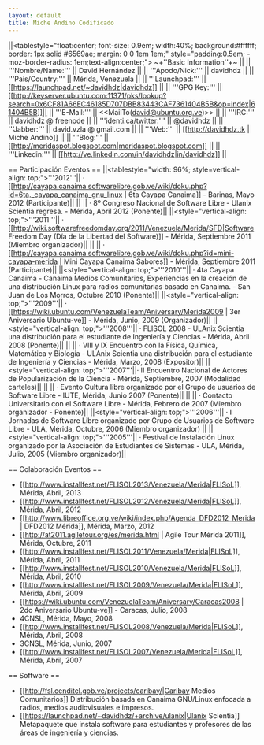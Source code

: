 ```yaml
---
layout: default
title: Miche Andino Codificado
---
```


||<tablestyle="float:center; font-size: 0.9em; width:40%; background:#ffffff; border: 1px solid #6569ae; margin: 0 0 1em 1em;" style="padding:0.5em; -moz-border-radius: 1em;text-align:center;"> ~+''Basic Information''+~ ||
|| '''Nombre/Name:''' || David Hernández ||
|| '''Apodo/Nick:''' || davidhdz ||
|| '''Pais/Country:'''    || Mérida, Venezuela ||
|| '''Launchpad:'''   || [[https://launchpad.net/~davidhdz|davidhdz]] ||
|| '''GPG Key:''' || [[http://keyserver.ubuntu.com:11371/pks/lookup?search=0x6CF81A66EC46185D707DBB83443CAF7361404B5B&op=index|61404B5B]]||
|| '''E-Mail:'''      || <<MailTo(david@ubuntu.org.ve)>> ||
|| '''IRC:''' || davidhdz @ freenode ||
|| '''identi.ca/twitter:''' || @davidhdz ||
|| '''Jabber:''' || david.vzla @ gmail.com ||
|| '''Web:''' || [[http://davidhdz.tk | Miche Andino]] ||
|| '''Blog:'''        || [[http://meridaspot.blogspot.com|meridaspot.blogspot.com]] ||
|| '''Linkedin:''' || [[http://ve.linkedin.com/in/davidhdz|in/davidhdz]] ||

== Participación Eventos ==
||<tablestyle="width: 96%; style=vertical-align: top;">'''2012'''|| · [[http://cayapa.canaima.softwarelibre.gob.ve/wiki/doku.php?id=6ta._cayapa_canaima_gnu_linux | 6ta Cayapa Canaima]] - Barinas, Mayo 2012 (Participante)||
|| || · 8º Congreso Nacional de Software Libre - Ulanix Scientia regresa. - Mérida, Abril 2012 (Ponente)||
||<style="vertical-align: top;">'''2011'''|| · [[http://wiki.softwarefreedomday.org/2011/Venezuela/Merida/SFD|Software Freedom Day (Día de la Libertad del Software)]] - Mérida, Septiembre 2011 (Miembro organizador)||
|| || · [[http://cayapa.canaima.softwarelibre.gob.ve/wiki/doku.php?id=mini-cayapa-merida | Mini Cayapa Canaima Sabores]] - Mérida, Septiembre 2011 (Participante)||
||<style="vertical-align: top;">'''2010'''|| · 4ta Cayapa Canaima - Canaima Medios Comunitarios, Experiencias en la creación de una distribución Linux para radios comunitarias basado en Canaima. - San Juan de Los Morros, Octubre 2010 (Ponente)||
||<style="vertical-align: top;">'''2009'''|| · [[https://wiki.ubuntu.com/VenezuelaTeam/Aniversary/Merida2009 | 3er Aniversario Ubuntu-ve]] - Mérida, Junio, 2009 (Organizador)||
||<style="vertical-align: top;">'''2008'''|| · FLISOL 2008 - ULAnix Scientia una distribución para el estudiante de Ingeniería y Ciencias - Mérida, Abril 2008 (Ponente)||
|| || · VIII y IX Encuentro con la Física, Química, Matemática y Biología - ULAnix Scientia una distribución para el estudiante de Ingeniería y Ciencias - Mérida, Marzo, 2008 (Expositor)||
||<style="vertical-align: top;">'''2007'''||· II Encuentro Nacional de Actores de Popularización de la Ciencia - Mérida, Septiembre, 2007 (Modalidad carteles)||
|| || · Evento Cultura libre organizado por el Grupo de usuarios de Software Libre - IUTE, Mérida, Junio 2007 (Ponente)||
|| || · Contacto Universitario con el Software Libre - Mérida, Febrero de 2007 (Miembro organizador - Ponente)||
||<style="vertical-align: top;">'''2006'''|| · I Jornadas de Software Libre organizado por Grupo de Usuarios de Software Libre - ULA, Mérida, Octubre, 2006 (Miembro organizador) ||
||<style="vertical-align: top;">'''2005'''|| · Festival de Instalación Linux organizado por la Asociación de Estudiantes de Sistemas - ULA, Mérida, Julio, 2005 (Miembro organizador)||

== Colaboración Eventos ==
 * [[http://www.installfest.net/FLISOL2013/Venezuela/Merida|FLISoL]], Mérida, Abril, 2013
 * [[http://www.installfest.net/FLISOL2012/Venezuela/Merida|FLISoL]], Mérida, Abril, 2012
 * [[http://www.libreoffice.org.ve/wiki/index.php/Agenda_DFD2012_Merida | DFD2012 Mérida]], Mérida, Marzo, 2012
 * [[http://at2011.agiletour.org/es/merida.html | Agile Tour Mérida 2011]], Mérida, Octubre, 2011
 * [[http://www.installfest.net/FLISOL2011/Venezuela/Merida|FLISoL]], Mérida, Abril,  2011
 * [[http://www.installfest.net/FLISOL2010/Venezuela/Merida|FLISoL]], Mérida, Abril,  2010
 * [[http://www.installfest.net/FLISOL2009/Venezuela/Merida|FLISoL]], Mérida, Abril, 2009
 * [[https://wiki.ubuntu.com/VenezuelaTeam/Aniversary/Caracas2008 | 2do Aniversario Ubuntu-ve]] - Caracas, Julio, 2008
 * 4CNSL, Mérida, Mayo, 2008 
 * [[http://www.installfest.net/FLISOL2008/Venezuela/Merida|FLISoL]], Mérida, Abril, 2008
 * 3CNSL, Mérida, Junio, 2007
 * [[http://www.installfest.net/FLISOL2007/Venezuela/Merida|FLISoL]], Mérida, Abril, 2007

== Software ==
 * [[http://fsl.cenditel.gob.ve/projects/caribay/|Caribay Medios Comunitarios]] Distribución basada en Canaima GNU/Linux enfocada a radios, medios audiovisuales e impresos.
 * [[https://launchpad.net/~davidhdz/+archive/ulanix|Ulanix Scientia]] Metapaquete que instala software para estudiantes y profesores de las áreas de ingeniería y ciencias.
